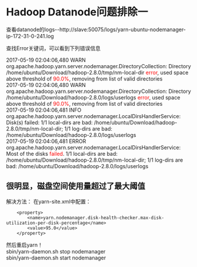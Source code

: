 
# Hadoop Datanode问题排除一

查看datanode的logs--http://slave:50075/logs/yarn-ubuntu-nodemanager-ip-172-31-0-241.log

查找Error关键词，可以看到下列错误信息

2017-05-19 02:04:06,480 WARN org.apache.hadoop.yarn.server.nodemanager.DirectoryCollection: Directory /home/ubuntu/Download/hadoop-2.8.0/tmp/nm-local-dir <span style="color:red">error</span>, used space above threshold of <span style="color:red">90.0%</span>, removing from list of valid directories<br/>
2017-05-19 02:04:06,480 WARN org.apache.hadoop.yarn.server.nodemanager.DirectoryCollection: Directory /home/ubuntu/Download/hadoop-2.8.0/logs/userlogs <span style="color:red">error</span>, used space above threshold of <span style="color:red">90.0%</span>, removing from list of valid directories<br/>
2017-05-19 02:04:06,481 INFO org.apache.hadoop.yarn.server.nodemanager.LocalDirsHandlerService: Disk(s) failed: 1/1 local-dirs are bad: /home/ubuntu/Download/hadoop-2.8.0/tmp/nm-local-dir; 1/1 log-dirs are bad: /home/ubuntu/Download/hadoop-2.8.0/logs/userlogs<br/>
2017-05-19 02:04:06,481 ERROR org.apache.hadoop.yarn.server.nodemanager.LocalDirsHandlerService: Most of the disks <span style="color:red">failed</span>. 1/1 local-dirs are bad: /home/ubuntu/Download/hadoop-2.8.0/tmp/nm-local-dir; 1/1 log-dirs are bad: /home/ubuntu/Download/hadoop-2.8.0/logs/userlogs

## 很明显，磁盘空间使用量超过了最大阈值

解决方法：
在yarn-site.xml中配置：
```
    <property>
        <name>yarn.nodemanager.disk-health-checker.max-disk-utilization-per-disk-percentage</name>
        <value>95.0</value>
    </property>
```
然后重启yarn！ <br/>
sbin/yarn-daemon.sh stop nodemanager <br/>
sbin/yarn-daemon.sh start nodemanager <br/>

